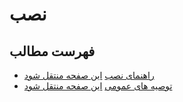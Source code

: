 # نصب

## فهرست مطالب
- [راهنمای نصب](./content/installation_guide) [این صفحه منتقل شود](https://wiki.archusers.ir/index.php/%D8%B1%D8%A7%D9%87%D9%86%D9%85%D8%A7%DB%8C_%D9%86%D8%B5%D8%A8)
- [توصیه های عمومی](./content/general_recommendations) [این صفحه منتقل شود](https://wiki.archusers.ir/index.php/%D8%AA%D9%88%D8%B5%DB%8C%D9%87%E2%80%8C%D9%87%D8%A7%DB%8C_%D8%B9%D9%85%D9%88%D9%85%DB%8C)

